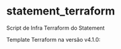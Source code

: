 # statement_terraform

Script de Infra Terraform do Statement 

Template Terraform na versão v4.1.0:

